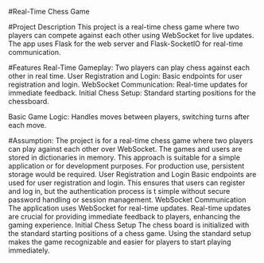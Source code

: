 #Real-Time Chess Game


#Project Description
This project is a real-time chess game where two players can compete against each other using WebSocket for live updates. The app uses Flask for the web server and Flask-SocketIO for real-time communication.

#Features
Real-Time Gameplay: Two players can play chess against each other in real time.
User Registration and Login: Basic endpoints for user registration and login.
WebSocket Communication: Real-time updates for immediate feedback.
Initial Chess Setup: Standard starting positions for the chessboard.

Basic Game Logic: Handles moves between players, switching turns after each move.

#Assumption:
 The project is for a real-time chess game where two players can play against each other over WebSocket.
 The games and users are stored in dictionaries in memory.
 This approach is suitable for a simple application or for development purposes. For production use, persistent storage would be required.
User Registration and Login
Basic endpoints are used for user registration and login.
 This ensures that users can register and log in, but the authentication process is t simple without secure password handling or session management.
WebSocket Communication
The application uses WebSocket for real-time updates.
 Real-time updates are crucial for providing immediate feedback to players, enhancing the gaming experience.
Initial Chess Setup
 The chess board is initialized with the standard starting positions of a chess game.
Using the standard setup makes the game recognizable and easier for players to start playing immediately.
